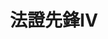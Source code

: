 ---
title:          法證先鋒IV
slug:           fh4

names:
  english:      Forensic Heroes IV
genre:          時裝
episodes:       30
broadcast:
  start:        2020-01-01
  end:
unreleased:     true
producer:       梅小青
starring:       黃浩然、<mark>李施嬅</mark>、譚俊彥、陳煒、朱晨麗、湯洛雯
synopsis:
role:			lead

characters:
  -
    fullname:       聞家希
    identity:       法醫科高級法醫
    appearance:
---